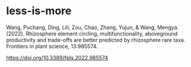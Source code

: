 # less-is-more

Wang, Puchang, Ding, Lili, Zou, Chao, Zhang, Yujun, & Wang, Mengya. (2022). 
Rhizosphere element circling, multifunctionality, aboveground productivity and trade-offs are better predicted by rhizosphere rare taxa. 
Frontiers in plant science, 13:985574.

https://doi.org/10.3389/fpls.2022.985574
